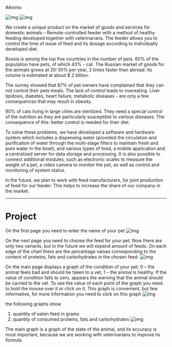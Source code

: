 #Animo

![img](http://cs629513.vk.me/v629513106/3a6fd/cjLPiUhYc3w.jpg)
![img](http://cs629513.vk.me/v629513106/3a707/p_Mn1wowcBY.jpg)

We create a unique product on the market of goods and services for domestic animals – Remote-controlled feeder with a method of healthy feeding developed together with veterinarians. The feeder allows you to control the time of issue of feed and its dosage according to individually developed diet. 


Russia is among the top five countries in the number of pets. 60% of the population have pets, of which 43% - cat. The Russian market of goods for the animals grows at 20-30% per year, 2 times faster than abroad. Its volume is estimated at about $ 2 billion. 


The survey showed that 87% of pet owners have complained that they can not control their pets meals. The lack of control leads to overeating. Liver lipidosis, diabetes, heart failure, metabolic diseases - are only a few consequences that may result in obesity. 


90% of cats living in large cities are sterilized. They need a special control of the nutrition as they are particularly susceptible to various diseases. The consequence of this: better control is needed for their diet. 


To solve these problems, we have developed a software and hardware system which includes a dispensing water (provided the circulation and purification of water through the multi-stage filters to maintain fresh and pure water in the bowl), and various types of food, a mobile application and a centralized server for data storage and processing. It is also possible to connect additional modules, such as electronic scales to measure the weight of a pet, a video camera to monitor the pet, as well as control and monitoring of system status. 


In the future, we plan to work with feed manufacturers, for joint production of feed for our feeder. This helps to increase the share of our company in the market.

----

# Project

On the first page you need to enter the name of your pet
![img](http://cs631721.vk.me/v631721770/15fe2/hPUhCfjHLMg.jpg)

On the next page you need to choose the feed for your pet. Now there are only two variants, but in the future we will expend amount of feeds. On each edge of the chart there are the percentage values corresponding to the content of proteins, fats and carbohydrates in the chosen feed.
![img](http://cs631721.vk.me/v631721770/15feb/Oc2zOQxDQk8.jpg)

On the main page displays a graph of the condition of your pet: 0 – the animal feels bad and should be taken to a vet, 1 – the animal is healthy. If the value of condition falls to zero, appears the warning that the animal should be carried to the vet. To see the value of each point of the graph you need to hold the mouse over it or click on it. This graph is convenient, but few informative, for more information you need to click on this graph
![img](http://cs631721.vk.me/v631721770/15ff4/DU-UALxAoxQ.jpg)

the following graphs show 
1) quantity of eaten feed in grams 
2) quantity of consumed proteins, fats and carbohydrates
![img](http://cs631721.vk.me/v631721770/16012/iK1pPCdt6Js.jpg)


	
The main graph is a graph of the state of the animal, and its accuracy is most important, because we are working with veterinarians to improve its formula


